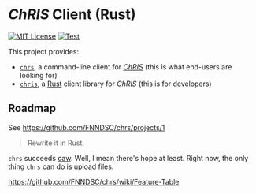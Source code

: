 # _ChRIS_ Client (Rust)

[![MIT License](https://img.shields.io/github/license/FNNDSC/chrs)](https://github.com/FNNDSC/chrs/blob/master/LICENSE)
[![Test](https://github.com/FNNDSC/chrs/actions/workflows/test.yml/badge.svg)](https://github.com/FNNDSC/chrs/actions/workflows/test.yml)

This project provides:

- [`chrs`](https://crates.io/crates/chrs), a command-line client for [_ChRIS_](https://chrisproject.org/)
  (this is what end-users are looking for)
- [`chris`](https://crates.io/crates/chris), a [Rust](https://www.rust-lang.org/) client library for _ChRIS_
  (this is for developers)

## Roadmap

See https://github.com/FNNDSC/chrs/projects/1

> Rewrite it in Rust.

`chrs` succeeds [caw](https://github.com/FNNDSC/caw).
Well, I mean there's hope at least.
Right now, the only thing `chrs` can do is upload files.

https://github.com/FNNDSC/chrs/wiki/Feature-Table
